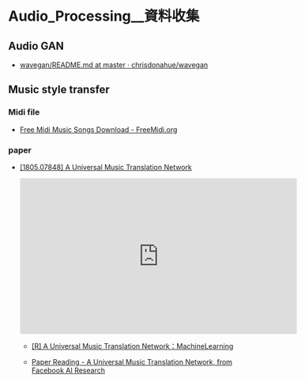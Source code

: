 # Audio_Processing__資料收集


## Audio GAN

- [wavegan/README.md at master · chrisdonahue/wavegan](https://github.com/chrisdonahue/wavegan/blob/master/README.md)

## Music style transfer

### Midi file
- [Free Midi Music Songs Download - FreeMidi.org](https://freemidi.org/)

### paper

- [[1805.07848] A Universal Music Translation Network](https://arxiv.org/abs/1805.07848)

    <iframe width="560" height="315" src="https://www.youtube.com/embed/vdxCqNWTpUs" frameborder="0" allow="autoplay; encrypted-media" allowfullscreen></iframe>
    
    - [[R] A Universal Music Translation Network：MachineLearning](https://www.reddit.com/r/MachineLearning/comments/8lhrjf/r_a_universal_music_translation_network/)

    - [Paper Reading - A Universal Music Translation Network, from Facebook AI Research](https://medium.com/@bryanw/paper-reading-a-universal-music-translation-network-from-facebook-ai-rearch-754b4d645baa)